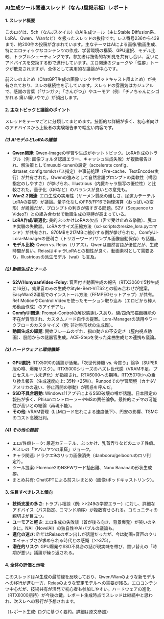 ### AI生成ツール関連スレッド（なんJ風掲示板）レポート

#### 1. スレッド概要
このログは、5ch（なんJスタイル）のAI生成ツール（主にStable Diffusion系、LoRA、Qwen、Wanなど）を扱ったスレッドの抜粋です。レス番号236から439まで、約200件の投稿が含まれています。主なテーマはAIによる画像/動画生成、特にエロティックなコンテンツの作成、学習環境の構築、GPU選択、モデル比較、トラブルシューティングです。参加者は技術的な知見を共有し合い、互いにアドバイスを交換する形で進行しています。エロ関連のジョークや「性癖」トークが散見されますが、全体として実用的な議論が中心です。

前スレのまとめ（ChatGPT生成の画像リンクやポッドキャスト風まとめ）が共有されており、スレの継続性を示しています。スレッドの雰囲気はカジュアルで、感謝の言葉（「サンガツ」「さんがつ」）やユーモア（例: 「チノちゃんにシゴかれる 痛い痛いやで」）が頻出します。

#### 2. 主なトピックと議論のポイント
スレッドをテーマごとに分類してまとめます。技術的な詳細が多く、初心者向けのアドバイスから上級者の実験報告まで幅広い内容です。

##### (1) AIモデルとLoRAの議論
- **Qwen関連**: Qwen-Imageの学習や生成がホットトピック。LoRA作成のトラブル（例: 画像フォルダ認識エラー、キャッシュ生成失敗）が複数報告され、解決策としてmusubi-tunerの設定（accelerate config、dataset_config.tomlのパス指定）や事前処理（Pre-cache、TextEncoder実行）が共有された。Qwenの強みとして自然言語プロンプトの柔軟性（構図指定のしやすさ）が挙げられ、Illustrious（内臓キャラ描写の優位性）と比較された。量子化（Q6など）のバランスが良いとの意見も。
- **Wan2.2関連**: エロ生成の実用性（ザーメン質感の難しさ、尿道カテーテルLoRAの要望）が議論。量子化なしのFP8/FP16で物理演算（おっぱいの変形）が綺麗だが、プロンプトの利きが強すぎる問題。S2V（Sequence to Video?）との組み合わせで動画生成の期待が高まっている。
- **LoRA作成/最適化**: 美的ぶっかけLoRAの欠点（舌で受け止める挙動）、尻コキ実験の失敗談。LoRAのサイズ圧縮方法（sd-scriptsのresize_lora.pyコマンド）が共有され、870MBを217MBに縮小する例が挙げられた。ComfyUI-Lora-Managerの便利さ（トリガーワード/サンプル画像自動保存）も話題。
- **モデル比較**: Qwen vs. Reias（リアス）。Qwenは自然言語が優位だが、生成時間が長い。ReiasはキャラLoRAとの相性が良く、動画素材として需要あり。Illustriousの派生モデル（wai）も言及。

##### (2) 動画生成とツール
- **S2V/HunyuanVideo-Foley**: 音声付き動画生成の報告（RTX3060で5秒生成に16分）。効果音のみの生成やStyle-Bert-VITS2との組み合わせが提案。EasyWan22環境でのインストール方法（FFMPEGセットアップ）が共有。Ref MotionやControl Videoを使ったモーション取り込み（エロビから棒人形動画作成）のアイデアも。
- **ComfyUI関連**: Prompt-Controlの解説感謝レスあり。線/四角形描画機能の不在が質問され、カスタムノード自作の提案。Lora-Managerの活用やワークフローのカスタマイズ（例: 非対称形状の生成難）。
- **動画生成の課題**: 開始フレームのずれ、指の動きの不安定さ（膣内視点動画）、股間からの謎器官生成。ACE-Stepを使った楽曲生成との連携も議論。

##### (3) ハードウェアと環境構築
- **GPU選択**: RTX5090の議論が活発。「次世代待機 vs. 今買う」論争（SUPER版の噂、爆発リスク）。RTX5000シリーズのハズレ世代感（VRAM不足、プロセスルール未進化）が指摘され、RTX6000への期待。RTX5070tiへの乗り換え報告（生成速度向上: 35秒→25秒）。Runpodでの学習環境（カナダ/アメリカの違い、停止再開の挙動）が困惑を呼んだ。
- **SSD不具合騒動**: Windows11アプデによるSSD破壊の噂が話題。日本限定の報告が多く、PhisonコントローラーやMSの責任論争。最終的にデマの可能性が高いとの結論（再現不能）。
- **その他**: VRAM管理（LLMロード忘れによる速度低下）、円安の影響、TSMCのコスト高騰批判。

##### (4) その他の雑談
- エロ/性癖トーク: 尿道カテーテル、ぶっかけ、乳首弄りなどのニッチ性癖。AIスレの「ヤバいヤツの巣窟」ジョーク。
- キャラ関連: ドラクエ9のリッカ画像消失（danbooru/gelbooruのロリ判定?）。
- ツール提案: Florence2のNSFWワード抽出難、Nano Bananaの形状生成癖。
- まとめ共有: ChatGPTによる前スレまとめ（画像/ポッドキャストリンク）。

#### 3. 注目すべきレスと傾向
- **技術支援の多さ**: トラブル相談（例: >>249の学習エラー）に対し、詳細なアドバイス（パス指定、コマンド順序）が複数寄せられる。コミュニティの親切さが目立つ。
- **ユーモアと軽さ**: エロ生成の失敗談（首が後ろ向き、背景爆発）が笑いのネタに。NAI（NovelAI）の独自性やAIバブルの議論も。
- **進化の速さ**: 昨年はReiasのポン出しが話題だったが、今は動画+音声のクリエイティブさが求められる時代との感慨（>>375）。
- **潜在的リスク**: GPU爆発やSSD不具合の話が現実味を帯び、買い替えの「時期が悪い」議論が繰り返される。

#### 4. 全体の評価と示唆
このスレッドはAI生成の最前線を反映しており、Qwen/Wanのような新モデルへの移行が進む一方、Reiasのような安定モデルへの需要が残る。エロコンテンツ中心だが、技術共有が活発で初心者も参加しやすい。ハードウェアの進化（RTX6000期待）が今後の鍵。レポート生成時点でスレッドは継続中と思われ、次スレへの移行が予想されます。

（レポート生成: ログに基づく要約。詳細は原文参照）